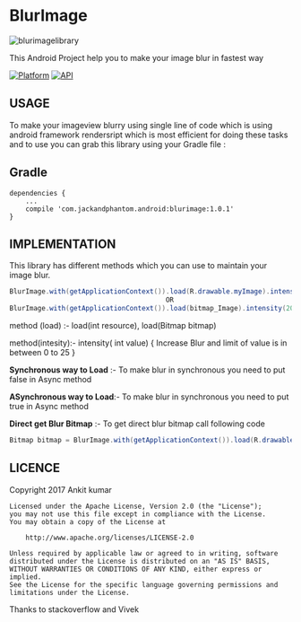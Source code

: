 # BlurImage


![blurimagelibrary](https://user-images.githubusercontent.com/22986571/33244355-7f27753e-d31b-11e7-9df1-dbbb90b76e80.jpg)

This Android Project help you to make your image blur in fastest way 

[![Platform](https://img.shields.io/badge/platform-android-green.svg)](http://developer.android.com/index.html)
[![API](https://img.shields.io/badge/API-17%2B-brightgreen.svg?style=flat)](https://android-arsenal.com/api?level=17)

USAGE
-----
To make your imageview blurry using single line of code which is using android framework rendersript which is most efficient for doing these tasks and to use you can grab this library using your Gradle file : 
 
 Gradle
------
```
dependencies {
    ...
    compile 'com.jackandphantom.android:blurimage:1.0.1'
}
```

IMPLEMENTATION
----
This library has different methods which you can use to maintain your image blur.

```java
BlurImage.with(getApplicationContext()).load(R.drawable.myImage).intensity(20).Async(true).into(imageView);
                                       OR                            
BlurImage.with(getApplicationContext()).load(bitmap_Image).intensity(20).Async(true).into(imageView);
```

method (load) :- load(int resource),  load(Bitmap bitmap)

method(intesity):- intensity( int value) { Increase Blur and limit of value is in between 0 to 25 }

**Synchronous way to Load** :-
To make blur in synchronous you need to put false in Async method

**ASynchronous way to Load**:-
   To make blur in synchronous you need to put true in Async method
   
**Direct get Blur Bitmap** :-
   To get direct blur bitmap call following code 
   ```java
   Bitmap bitmap = BlurImage.with(getApplicationContext()).load(R.drawable.mountain).intensity(20).Async(true).getImageBlur();
   ```
   
   LICENCE
-----

 Copyright 2017 Ankit kumar

    Licensed under the Apache License, Version 2.0 (the "License");
    you may not use this file except in compliance with the License.
    You may obtain a copy of the License at

        http://www.apache.org/licenses/LICENSE-2.0

    Unless required by applicable law or agreed to in writing, software
    distributed under the License is distributed on an "AS IS" BASIS,
    WITHOUT WARRANTIES OR CONDITIONS OF ANY KIND, either express or implied.
    See the License for the specific language governing permissions and
    limitations under the License.

 Thanks to stackoverflow and Vivek


